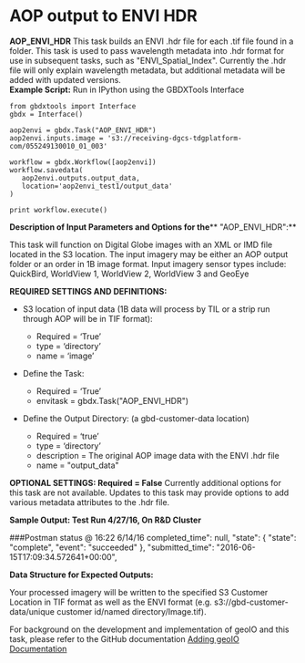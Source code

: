 # AOP output to ENVI HDR 

**AOP_ENVI_HDR** This task builds an ENVI .hdr file for each .tif file found in a folder. This task is used to pass wavelength metadata into .hdr format for use in subsequent tasks, such as "ENVI_Spatial_Index".  Currently the .hdr file will only explain wavelength metadata, but additional metadata will be added with updated versions.  
**Example Script:** Run in IPython using the GBDXTools Interface
	
    from gbdxtools import Interface
    gbdx = Interface()
    
    aop2envi = gbdx.Task("AOP_ENVI_HDR")
    aop2envi.inputs.image = 's3://receiving-dgcs-tdgplatform-com/055249130010_01_003'
    
    workflow = gbdx.Workflow([aop2envi])
    workflow.savedata(
       aop2envi.outputs.output_data,
       location='aop2envi_test1/output_data'
    )
    
    print workflow.execute()
	
	
**Description of Input Parameters and Options for the**** "AOP_ENVI_HDR":**

This task will function on Digital Globe images with an XML or IMD file located in the S3 location.  The input imagery may be either an AOP output folder or an order in 1B image format.
Input imagery sensor types include: QuickBird, WorldView 1, WorldView 2, WorldView 3 and GeoEye

**REQUIRED SETTINGS AND DEFINITIONS:**

* S3 location of input data (1B data will process by TIL or a strip run through AOP will be in TIF format):
    * Required = ‘True’
    * type = ‘directory’
    * name = ‘image’
    
* Define the Task:
    * Required = ‘True’
    * envitask = gbdx.Task("AOP_ENVI_HDR")

* Define the Output Directory: (a gbd-customer-data location)
    * Required = ‘true’
    * type = ‘directory’
	* description = The original AOP image data with the ENVI .hdr file
    * name = "output_data"
	
**OPTIONAL SETTINGS: Required = False**
Currently additional options for this task are not available.  Updates to this task may provide options to add various metadata attributes to the .hdr file.  

**Sample Output: Test Run 4/27/16, On R&D Cluster**

  
###Postman status @ 16:22 6/14/16
completed_time": null,
  "state": {
    "state": "complete",
    "event": "succeeded"
  },
  "submitted_time": "2016-06-15T17:09:34.572641+00:00",
 

**Data Structure for Expected Outputs:**

Your processed imagery will be written to the specified S3 Customer Location in TIF format as well as the ENVI format (e.g. s3://gbd-customer-data/unique customer id/named directory/Image.tif).  


For background on the development and implementation of geoIO and this task, please refer to the GitHub documentation [Adding geoIO Documentation](https://github.com/TDG-Platform/docs)


